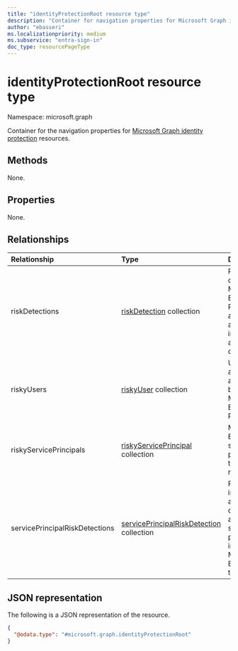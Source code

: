 ```yaml
---
title: "identityProtectionRoot resource type"
description: "Container for navigation properties for Microsoft Graph identity protection resources."
author: "ebasseri"
ms.localizationpriority: medium
ms.subservice: "entra-sign-in"
doc_type: resourcePageType
---
```


# identityProtectionRoot resource type

Namespace: microsoft.graph

Container for the navigation properties for [Microsoft Graph identity protection](identityprotection-overview.md) resources.

## Methods

None.

## Properties

None.

## Relationships
|Relationship|Type|Description|
|:---|:---|:---|
|riskDetections|[riskDetection](../resources/riskdetection.md) collection| Risk detection in Microsoft Entra ID Protection and the associated information about the detection.|
|riskyUsers|[riskyUser](../resources/riskyuser.md) collection|Users that are flagged as at-risk by Microsoft Entra ID Protection. |
|riskyServicePrincipals| [riskyServicePrincipal](riskyserviceprincipal.md) collection | Microsoft Entra service principals that are at risk. |
|servicePrincipalRiskDetections| [servicePrincipalRiskDetection](serviceprincipalriskdetection.md) collection | Represents information about detected at-risk service principals in a Microsoft Entra tenant.|

## JSON representation
The following is a JSON representation of the resource.
<!-- {
  "blockType": "resource",
  "keyProperty": "id",
  "@odata.type": "microsoft.graph.identityProtectionRoot",
  "openType": false
}
-->
``` json
{
  "@odata.type": "#microsoft.graph.identityProtectionRoot"
}
```
